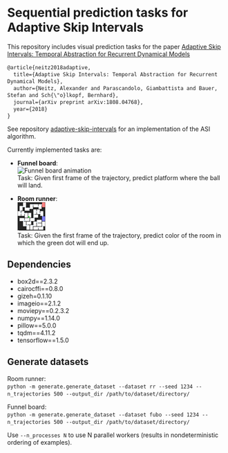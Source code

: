 # Sequential prediction tasks for Adaptive Skip Intervals
This repository includes visual prediction tasks for the paper
[Adaptive Skip Intervals: Temporal Abstraction for Recurrent Dynamical Models](https://arxiv.org/abs/1808.04768)

```
@article{neitz2018adaptive,
  title={Adaptive Skip Intervals: Temporal Abstraction for Recurrent Dynamical Models},
  author={Neitz, Alexander and Parascandolo, Giambattista and Bauer, Stefan and Sch{\"o}lkopf, Bernhard},
  journal={arXiv preprint arXiv:1808.04768},
  year={2018}
}
```

See repository [adaptive-skip-intervals](https://github.com/neitzal/adaptive-skip-intervals) for an implementation of the ASI algorithm.

Currently implemented tasks are:

- **Funnel board**:  
    ![Funnel board animation](img/fubo_demo.gif)  
    Task: Given first frame of the trajectory, predict platform where the ball will land.

- **Room runner**:  
    ![Room runner animation](img/rr_demo.gif)  
    Task: Given the first frame of the trajectory, predict color of the room in which the green dot will end up.


## Dependencies

- box2d==2.3.2
- cairocffi==0.8.0
- gizeh=0.1.10
- imageio==2.1.2
- moviepy==0.2.3.2
- numpy==1.14.0
- pillow==5.0.0
- tqdm==4.11.2
- tensorflow==1.5.0



## Generate datasets

Room runner:  
`python -m generate.generate_dataset --dataset rr --seed 1234 --n_trajectories 500 --output_dir /path/to/dataset/directory/`

Funnel board:  
`python -m generate.generate_dataset --dataset fubo --seed 1234 --n_trajectories 500 --output_dir /path/to/dataset/directory/`

Use `--n_processes N` to use N parallel workers (results in nondeterministic ordering of examples).
